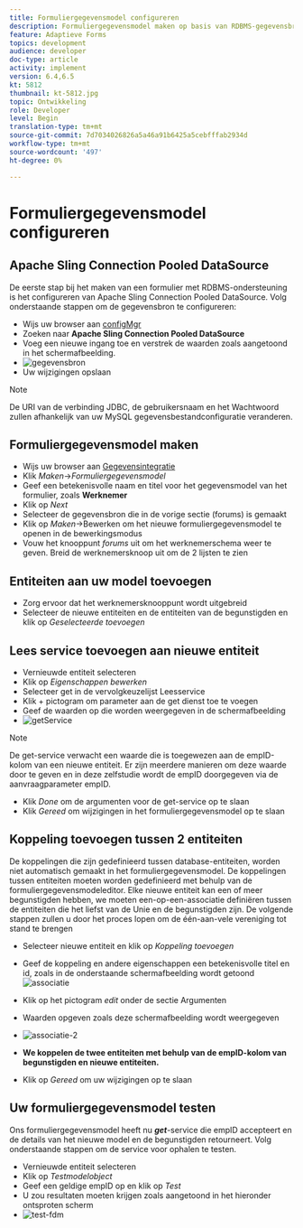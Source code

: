 ```yaml
---
title: Formuliergegevensmodel configureren
description: Formuliergegevensmodel maken op basis van RDBMS-gegevensbron
feature: Adaptieve Forms
topics: development
audience: developer
doc-type: article
activity: implement
version: 6.4,6.5
kt: 5812
thumbnail: kt-5812.jpg
topic: Ontwikkeling
role: Developer
level: Begin
translation-type: tm+mt
source-git-commit: 7d7034026826a5a46a91b6425a5cebfffab2934d
workflow-type: tm+mt
source-wordcount: '497'
ht-degree: 0%

---
```




# Formuliergegevensmodel configureren

## Apache Sling Connection Pooled DataSource

De eerste stap bij het maken van een formulier met RDBMS-ondersteuning is het configureren van Apache Sling Connection Pooled DataSource. Volg onderstaande stappen om de gegevensbron te configureren:

* Wijs uw browser aan [configMgr](http://localhost:4502/system/console/configMgr)
* Zoeken naar **Apache Sling Connection Pooled DataSource**
* Voeg een nieuwe ingang toe en verstrek de waarden zoals aangetoond in het schermafbeelding.
* ![gegevensbron](assets/data-source.png)
* Uw wijzigingen opslaan

>[!NOTE]
>De URI van de verbinding JDBC, de gebruikersnaam en het Wachtwoord zullen afhankelijk van uw MySQL gegevensbestandconfiguratie veranderen.


## Formuliergegevensmodel maken

* Wijs uw browser aan [Gegevensintegratie](http://localhost:4502/aem/forms.html/content/dam/formsanddocuments-fdm)
* Klik _Maken_->_Formuliergegevensmodel_
* Geef een betekenisvolle naam en titel voor het gegevensmodel van het formulier, zoals **Werknemer**
* Klik op _Next_
* Selecteer de gegevensbron die in de vorige sectie (forums) is gemaakt
* Klik op _Maken_->Bewerken om het nieuwe formuliergegevensmodel te openen in de bewerkingsmodus
* Vouw het knooppunt _forums_ uit om het werknemerschema weer te geven. Breid de werknemersknoop uit om de 2 lijsten te zien

## Entiteiten aan uw model toevoegen

* Zorg ervoor dat het werknemersknooppunt wordt uitgebreid
* Selecteer de nieuwe entiteiten en de entiteiten van de begunstigden en klik op _Geselecteerde toevoegen_

## Lees service toevoegen aan nieuwe entiteit

* Vernieuwde entiteit selecteren
* Klik op _Eigenschappen bewerken_
* Selecteer get in de vervolgkeuzelijst Leesservice
* Klik + pictogram om parameter aan de get dienst toe te voegen
* Geef de waarden op die worden weergegeven in de schermafbeelding
* ![getService](assets/get-service.png)
>[!NOTE]
> De get-service verwacht een waarde die is toegewezen aan de empID-kolom van een nieuwe entiteit. Er zijn meerdere manieren om deze waarde door te geven en in deze zelfstudie wordt de empID doorgegeven via de aanvraagparameter empID.
* Klik _Done_ om de argumenten voor de get-service op te slaan
* Klik _Gereed_ om wijzigingen in het formuliergegevensmodel op te slaan

## Koppeling toevoegen tussen 2 entiteiten

De koppelingen die zijn gedefinieerd tussen database-entiteiten, worden niet automatisch gemaakt in het formuliergegevensmodel. De koppelingen tussen entiteiten moeten worden gedefinieerd met behulp van de formuliergegevensmodeleditor. Elke nieuwe entiteit kan een of meer begunstigden hebben, we moeten een-op-een-associatie definiëren tussen de entiteiten die het liefst van de Unie en de begunstigden zijn.
De volgende stappen zullen u door het proces lopen om de één-aan-vele vereniging tot stand te brengen

* Selecteer nieuwe entiteit en klik op _Koppeling toevoegen_
* Geef de koppeling en andere eigenschappen een betekenisvolle titel en id, zoals in de onderstaande schermafbeelding wordt getoond
   ![associatie](assets/association-entities-1.png)

* Klik op het pictogram _edit_ onder de sectie Argumenten

* Waarden opgeven zoals deze schermafbeelding wordt weergegeven
* ![associatie-2](assets/association-entities.png)
* **We koppelen de twee entiteiten met behulp van de empID-kolom van begunstigden en nieuwe entiteiten.**
* Klik op _Gereed_ om uw wijzigingen op te slaan

## Uw formuliergegevensmodel testen

Ons formuliergegevensmodel heeft nu **_get_**-service die empID accepteert en de details van het nieuwe model en de begunstigden retourneert. Volg onderstaande stappen om de service voor ophalen te testen.

* Vernieuwde entiteit selecteren
* Klik op _Testmodelobject_
* Geef een geldige empID op en klik op _Test_
* U zou resultaten moeten krijgen zoals aangetoond in het hieronder ontsproten scherm
* ![test-fdm](assets/test-form-data-model.png)
